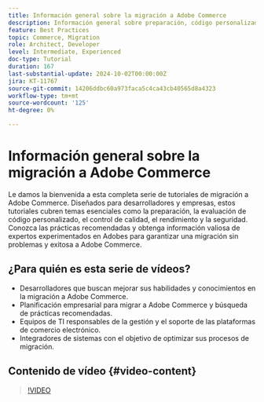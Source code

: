 ```yaml
---
title: Información general sobre la migración a Adobe Commerce
description: Información general sobre preparación, código personalizado, control de calidad, rendimiento y seguridad al migrar a Adobe Commerce.
feature: Best Practices
topic: Commerce, Migration
role: Architect, Developer
level: Intermediate, Experienced
doc-type: Tutorial
duration: 167
last-substantial-update: 2024-10-02T00:00:00Z
jira: KT-11767
source-git-commit: 14206ddbc60a973faca5c4ca43cb40565d8a4323
workflow-type: tm+mt
source-wordcount: '125'
ht-degree: 0%

---
```



# Información general sobre la migración a Adobe Commerce

Le damos la bienvenida a esta completa serie de tutoriales de migración a Adobe Commerce. Diseñados para desarrolladores y empresas, estos tutoriales cubren temas esenciales como la preparación, la evaluación de código personalizado, el control de calidad, el rendimiento y la seguridad. Conozca las prácticas recomendadas y obtenga información valiosa de expertos experimentados en Adobes para garantizar una migración sin problemas y exitosa a Adobe Commerce.

## ¿Para quién es esta serie de vídeos?

* Desarrolladores que buscan mejorar sus habilidades y conocimientos en la migración a Adobe Commerce.
* Planificación empresarial para migrar a Adobe Commerce y búsqueda de prácticas recomendadas.
* Equipos de TI responsables de la gestión y el soporte de las plataformas de comercio electrónico.
* Integradores de sistemas con el objetivo de optimizar sus procesos de migración.

## Contenido de vídeo {#video-content}

>[!VIDEO](https://video.tv.adobe.com/v/3432846/?learn=on)
